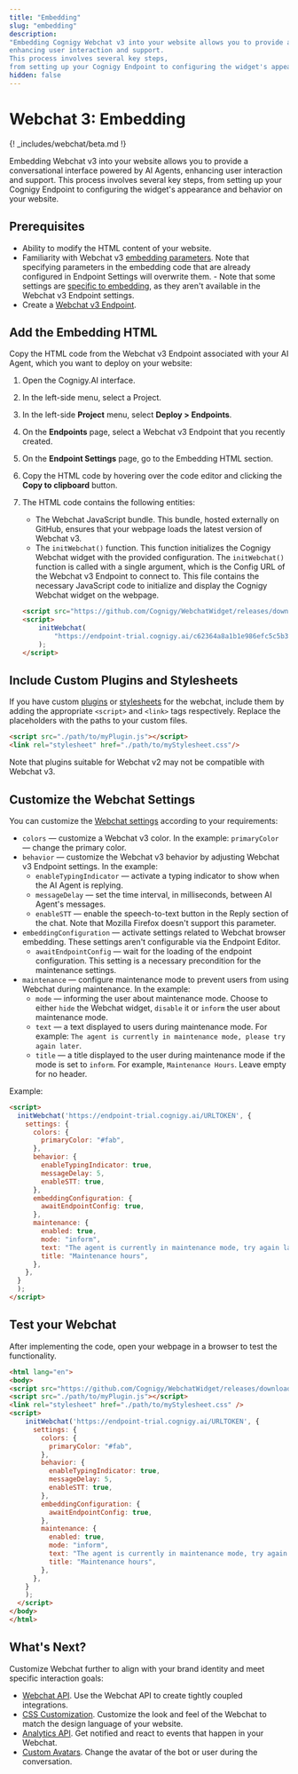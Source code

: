 ```yaml
---
title: "Embedding"
slug: "embedding"
description:
"Embedding Cognigy Webchat v3 into your website allows you to provide a conversational interface powered by AI Agents,
enhancing user interaction and support.
This process involves several key steps,
from setting up your Cognigy Endpoint to configuring the widget's appearance and behavior on your website."
hidden: false
---
```


# Webchat 3: Embedding

{! _includes/webchat/beta.md !}

Embedding Webchat v3 into your website allows you to provide a conversational interface powered by AI Agents, enhancing user interaction and support. This process involves several key steps, from setting up your Cognigy Endpoint to configuring the widget's appearance and behavior on your website.

## Prerequisites

- Ability to modify the HTML content of your website.
- Familiarity with Webchat v3 [embedding parameters](https://github.com/Cognigy/WebchatWidget/blob/v3/docs/embedding.md). Note that specifying parameters in the embedding code that are already configured in Endpoint Settings will overwrite them.
      - Note that some settings are [specific to embedding](https://github.com/Cognigy/WebchatWidget/blob/v3/docs/embedding.md#embedding-configuration), as they aren't available in the Webchat v3 Endpoint settings. 
- Create a [Webchat v3 Endpoint](configuration.md).

## Add the Embedding HTML

Copy the HTML code from the Webchat v3 Endpoint associated with your AI Agent, which you want to deploy on your website:

1. Open the Cognigy.AI interface.
2. In the left-side menu, select a Project.
3. In the left-side **Project** menu, select **Deploy > Endpoints**.
4. On the **Endpoints** page, select a Webchat v3 Endpoint that you recently created.
5. On the **Endpoint Settings** page, go to the Embedding HTML section.
6. Copy the HTML code by hovering over the code editor and clicking the **Copy to clipboard** button.
7. The HTML code contains the following entities:
    - The Webchat JavaScript bundle. This bundle, hosted externally on GitHub, ensures that your webpage loads the latest version of Webchat v3.
    - The `initWebchat()` function. This function initializes the Cognigy Webchat widget with the provided configuration. The `initWebchat()` function is called with a single argument, which is the Config URL of the Webchat v3 Endpoint to connect to.
      This file contains the necessary JavaScript code to initialize and display the Cognigy Webchat widget on the webpage.
   
    ```html
    <script src="https://github.com/Cognigy/WebchatWidget/releases/download/v3.0.0-beta.19/webchat.js"></script>
    <script>
        initWebchat(
            "https://endpoint-trial.cognigy.ai/c62364a8a1b1e986efc5c5b3bed5b2300aeab6788a6551f88fa24dcf9c37dbmf"
        );
    </script>
    ```

## Include Custom Plugins and Stylesheets

If you have custom [plugins](../plugins.md) or [stylesheets](https://github.com/Cognigy/WebchatWidget/blob/master/docs/css-customization.md) for the webchat, include them by adding the appropriate `<script>` and `<link>` tags respectively. Replace the placeholders with the paths to your custom files.

```html
<script src="./path/to/myPlugin.js"></script>
<link rel="stylesheet" href="./path/to/myStylesheet.css"/>
```

Note that plugins suitable for Webchat v2 may not be compatible with Webchat v3.

## Customize the Webchat Settings

You can customize the [Webchat settings](https://github.com/Cognigy/WebchatWidget/blob/v3/docs/embedding.md#client-side-configuration) according to your requirements:

- `colors` — customize a Webchat v3 color. In the example:
  `primaryColor` — change the primary color.
- `behavior` — customize the Webchat v3 behavior by adjusting Webchat v3 Endpoint settings. In the example:
    - `enableTypingIndicator` — activate a typing indicator to show when the AI Agent is replying.
    - `messageDelay` — set the time interval, in milliseconds, between AI Agent's messages.
    - `enableSTT` — enable the speech-to-text button in the Reply section of the chat. Note that Mozilla Firefox doesn't support this parameter.
- `embeddingConfiguration` — activate settings related to Webchat browser embedding. These settings aren't configurable via the Endpoint Editor.
    - `awaitEndpointConfig` — wait for the loading of the endpoint configuration. This setting is a necessary precondition for the maintenance settings.
- `maintenance` — configure maintenance mode to prevent users from using Webchat during maintenance. In the example:
    - `mode` — informing the user about maintenance mode. Choose to either `hide` the Webchat widget, `disable` it or `inform` the user about maintenance mode.
    - `text` — a text displayed to users during maintenance mode. For example: `The agent is currently in maintenance mode, please try again later`.
    - `title` — a title displayed to the user during maintenance mode if the mode is set to `inform`. For example, `Maintenance Hours`. Leave empty for no header.

Example:

```html
<script>
  initWebchat('https://endpoint-trial.cognigy.ai/URLTOKEN', {
    settings: {
      colors: {
        primaryColor: "#fab",
      },
      behavior: {
        enableTypingIndicator: true,
        messageDelay: 5,
        enableSTT: true,
      },
      embeddingConfiguration: {
        awaitEndpointConfig: true,
      },
      maintenance: {
        enabled: true,
        mode: "inform",
        text: "The agent is currently in maintenance mode, try again later",
        title: "Maintenance hours",
      },
    },
  }
  );
</script>
```

## Test your Webchat

After implementing the code, open your webpage in a browser to test the functionality.

```html
<html lang="en">
<body>
<script src="https://github.com/Cognigy/WebchatWidget/releases/download/v3.0.0-beta.19/webchat.js"></script>
<script src="./path/to/myPlugin.js"></script>
<link rel="stylesheet" href="./path/to/myStylesheet.css" />
<script>
    initWebchat('https://endpoint-trial.cognigy.ai/URLTOKEN', {
      settings: {
        colors: {
          primaryColor: "#fab",
        },
        behavior: {
          enableTypingIndicator: true,
          messageDelay: 5,
          enableSTT: true,
        },
        embeddingConfiguration: {
          awaitEndpointConfig: true,
        },
        maintenance: {
          enabled: true,
          mode: "inform",
          text: "The agent is currently in maintenance mode, try again later",
          title: "Maintenance hours",
        },
      },
    }
    );
  </script>
</body>
</html>
```

## What's Next?

Customize Webchat further to align with your brand identity and meet specific interaction goals:

- [Webchat API](https://github.com/Cognigy/WebchatWidget/blob/master/docs/webchat-api.md). Use the Webchat API to create tightly coupled integrations.
- [CSS Customization](https://github.com/Cognigy/WebchatWidget/blob/master/docs/css-customization.md). Customize the look and feel of the Webchat to match the design language of your website.
- [Analytics API](https://github.com/Cognigy/WebchatWidget/blob/master/docs/analytics-api.md). Get notified and react to events that happen in your Webchat.
- [Custom Avatars](https://github.com/Cognigy/WebchatWidget/blob/master/docs/custom-avatars.md). Change the avatar of the bot or user during the conversation.